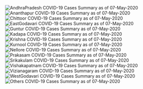 
<img src="https://deepuhub.github.io/COVID-19/GraphsGenerated/07-May-2020/Last24Hrs_AndhraPradesh_07-May-2020.jpg" alt="AndhraPradesh COVID-19 Cases Summary as of 07-May-2020">
 <br>
<img src="https://deepuhub.github.io/COVID-19/GraphsGenerated/07-May-2020/Last24Hrs_Ananthapur_07-May-2020.jpg" alt="Ananthapur COVID-19 Cases Summary as of 07-May-2020">
 <br>
<img src="https://deepuhub.github.io/COVID-19/GraphsGenerated/07-May-2020/Last24Hrs_Chittoor_07-May-2020.jpg" alt="Chittoor COVID-19 Cases Summary as of 07-May-2020">
 <br>
<img src="https://deepuhub.github.io/COVID-19/GraphsGenerated/07-May-2020/Last24Hrs_EastGodavari_07-May-2020.jpg" alt="EastGodavari COVID-19 Cases Summary as of 07-May-2020">
 <br>
<img src="https://deepuhub.github.io/COVID-19/GraphsGenerated/07-May-2020/Last24Hrs_Guntur_07-May-2020.jpg" alt="Guntur COVID-19 Cases Summary as of 07-May-2020">
 <br>
<img src="https://deepuhub.github.io/COVID-19/GraphsGenerated/07-May-2020/Last24Hrs_Kadapa_07-May-2020.jpg" alt="Kadapa COVID-19 Cases Summary as of 07-May-2020">
 <br>
<img src="https://deepuhub.github.io/COVID-19/GraphsGenerated/07-May-2020/Last24Hrs_Krishna_07-May-2020.jpg" alt="Krishna COVID-19 Cases Summary as of 07-May-2020">
 <br>
<img src="https://deepuhub.github.io/COVID-19/GraphsGenerated/07-May-2020/Last24Hrs_Kurnool_07-May-2020.jpg" alt="Kurnool COVID-19 Cases Summary as of 07-May-2020">
 <br>
<img src="https://deepuhub.github.io/COVID-19/GraphsGenerated/07-May-2020/Last24Hrs_Nellore_07-May-2020.jpg" alt="Nellore COVID-19 Cases Summary as of 07-May-2020">
 <br>
<img src="https://deepuhub.github.io/COVID-19/GraphsGenerated/07-May-2020/Last24Hrs_Prakasam_07-May-2020.jpg" alt="Prakasam COVID-19 Cases Summary as of 07-May-2020">
 <br>
<img src="https://deepuhub.github.io/COVID-19/GraphsGenerated/07-May-2020/Last24Hrs_Srikakulam_07-May-2020.jpg" alt="Srikakulam COVID-19 Cases Summary as of 07-May-2020">
 <br>
<img src="https://deepuhub.github.io/COVID-19/GraphsGenerated/07-May-2020/Last24Hrs_Vishakapatnam_07-May-2020.jpg" alt="Vishakapatnam COVID-19 Cases Summary as of 07-May-2020">
 <br>
<img src="https://deepuhub.github.io/COVID-19/GraphsGenerated/07-May-2020/Last24Hrs_Vizianagaram_07-May-2020.jpg" alt="Vizianagaram COVID-19 Cases Summary as of 07-May-2020">
 <br>
<img src="https://deepuhub.github.io/COVID-19/GraphsGenerated/07-May-2020/Last24Hrs_WestGodavari_07-May-2020.jpg" alt="WestGodavari COVID-19 Cases Summary as of 07-May-2020">
 <br>
 <img src="https://deepuhub.github.io/COVID-19/GraphsGenerated/07-May-2020/Last24Hrs_Others_07-May-2020.jpg" alt="Others COVID-19 Cases Summary as of 07-May-2020">
 <br>

